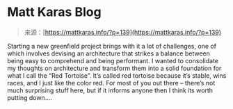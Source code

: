 <!--yml
category: 未分类
date: 2024-05-27 14:33:28
-->

# Matt Karas Blog

> 来源：[https://mattkaras.info/?p=139](https://mattkaras.info/?p=139)

Starting a new greenfield project brings with it a lot of challenges, one of which involves devising an architecture that strikes a balance between being easy to comprehend and being performant. I wanted to consolidate my thoughts on architecture and transform them into a solid foundation for what I call the “Red Tortoise”. It’s called red tortoise because it’s stable, wins races, and I just like the color red. For most of you out there – there’s not much surprising stuff here, but if it informs anyone then I think its worth putting down....